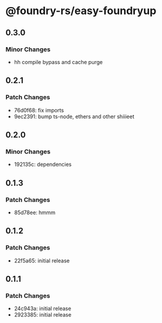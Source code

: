 # @foundry-rs/easy-foundryup

## 0.3.0

### Minor Changes

- hh compile bypass and cache purge

## 0.2.1

### Patch Changes

- 76d0f68: fix imports
- 9ec2391: bump ts-node, ethers and other shiiieet

## 0.2.0

### Minor Changes

- 192135c: dependencies

## 0.1.3

### Patch Changes

- 85d78ee: hmmm

## 0.1.2

### Patch Changes

- 22f5a65: initial release

## 0.1.1

### Patch Changes

- 24c943a: initial release
- 2923385: initial release
